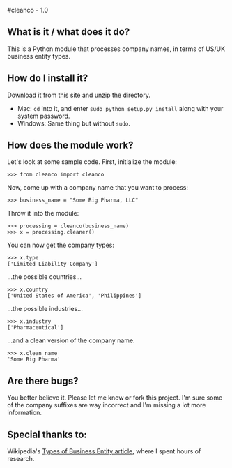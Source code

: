 #cleanco - 1.0

## What is it / what does it do?
This is a Python module that processes company names, in terms of US/UK business entity types.

## How do I install it?
Download it from this site and unzip the directory.

* Mac: `cd` into it, and enter `sudo python setup.py install` along with your system password.
* Windows: Same thing but without `sudo`.

## How does the module work?
Let's look at some sample code.  First, initialize the module:

    >>> from cleanco import cleanco

Now, come up with a company name that you want to process:

    >>> business_name = "Some Big Pharma, LLC"

Throw it into the module:

    >>> processing = cleanco(business_name)
    >>> x = processing.cleaner()

You can now get the company types:

    >>> x.type
    ['Limited Liability Company']

...the possible countries...

    >>> x.country
    ['United States of America', 'Philippines']

...the possible industries...

    >>> x.industry
    ['Pharmaceutical']

...and a clean version of the company name.

    >>> x.clean_name
    'Some Big Pharma'

## Are there bugs?
You better believe it.  Please let me know or fork this project.  I'm sure some of the company suffixes are way incorrect and I'm missing a lot more information.

## Special thanks to:
Wikipedia's [Types of Business Entity article](http://en.wikipedia.org/wiki/Types_of_business_entity), where I spent hours of research.
